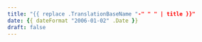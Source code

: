 ```yaml
---
title: "{{ replace .TranslationBaseName "-" " " | title }}"
date: {{ dateFormat "2006-01-02" .Date }}
draft: false
---
```



